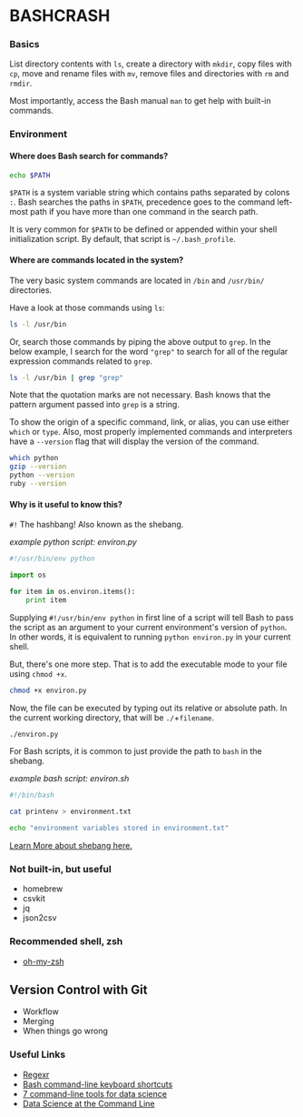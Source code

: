 BASHCRASH
===

### Basics

List directory contents with `ls`, create a directory with `mkdir`, copy files with `cp`, move and rename files with `mv`, remove files and directories with `rm` and `rmdir`.

Most importantly, access the Bash manual `man` to get help with built-in commands.


### Environment

#### Where does Bash search for commands?

```bash
echo $PATH
```

`$PATH` is a system variable string which contains paths separated by colons `:`. Bash searches the paths in `$PATH`, precedence goes to the command left-most path if you have more than one command in the search path. 

It is very common for `$PATH` to be defined or appended within your shell initialization script. By default, that script is `~/.bash_profile`. 

#### Where are commands located in the system?

The very basic system commands are located in `/bin` and `/usr/bin/` directories.

Have a look at those commands using `ls`:

```bash
ls -l /usr/bin
```

Or, search those commands by piping the above output to `grep`. In the below example, I search for the word `"grep"` to search for all of the regular expression commands related to `grep`.

```bash
ls -l /usr/bin | grep "grep"
```

Note that the quotation marks are not necessary. Bash knows that the pattern argument passed into `grep` is a string.

To show the origin of a specific command, link, or alias, you can use either `which` or `type`. Also, most properly implemented commands and interpreters have a `--version` flag that will display the version of the command.

```bash
which python
gzip --version
python --version
ruby --version
```

#### Why is it useful to know this?

`#!` The hashbang! Also known as the shebang.

_example python script: environ.py_

```python
#!/usr/bin/env python

import os

for item in os.environ.items():
    print item
```

Supplying `#!/usr/bin/env python` in first line of a script will tell Bash to pass the script as an argument to your current environment's version of `python`. In other words, it is equivalent to running `python environ.py` in your current shell.

But, there's one more step. That is to add the executable mode to your file using `chmod +x`.

```bash
chmod +x environ.py
```

Now, the file can be executed by typing out its relative or absolute path. In the current working directory, that will be `./`+`filename`.

```bash
./environ.py
```

For Bash scripts, it is common to just provide the path to `bash` in the shebang.

_example bash script: environ.sh_

```bash
#!/bin/bash

cat printenv > environment.txt

echo "environment variables stored in environment.txt"
```

[Learn More about shebang here.](http://en.wikipedia.org/wiki/Shebang_(Unix))


### Not built-in, but useful

- homebrew
- csvkit
- jq
- json2csv


### Recommended shell, zsh
- [oh-my-zsh](https://github.com/robbyrussell/oh-my-zsh)


## Version Control with Git

- Workflow
- Merging 
- When things go wrong


### Useful Links
- [Regexr](http://www.regexr.com/)
- [Bash command-line keyboard shortcuts](http://en.wikipedia.org/wiki/Bash_(Unix_shell)#Keyboard_shortcuts)
- [7 command-line tools for data science](http://jeroenjanssens.com/2013/09/19/seven-command-line-tools-for-data-science.html)
- [Data Science at the Command Line](http://datascienceatthecommandline.com/)
